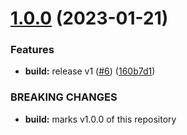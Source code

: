 # [1.0.0](https://github.ibm.com/coligo/python-sdk/compare/v0.1.0...v1.0.0) (2023-01-21)


### Features

* **build:** release v1 ([#6](https://github.ibm.com/coligo/python-sdk/issues/6)) ([160b7d1](https://github.ibm.com/coligo/python-sdk/commit/160b7d1ac4855a0eb7e6c534c2acb500fa65695f))


### BREAKING CHANGES

* **build:** marks v1.0.0 of this repository

